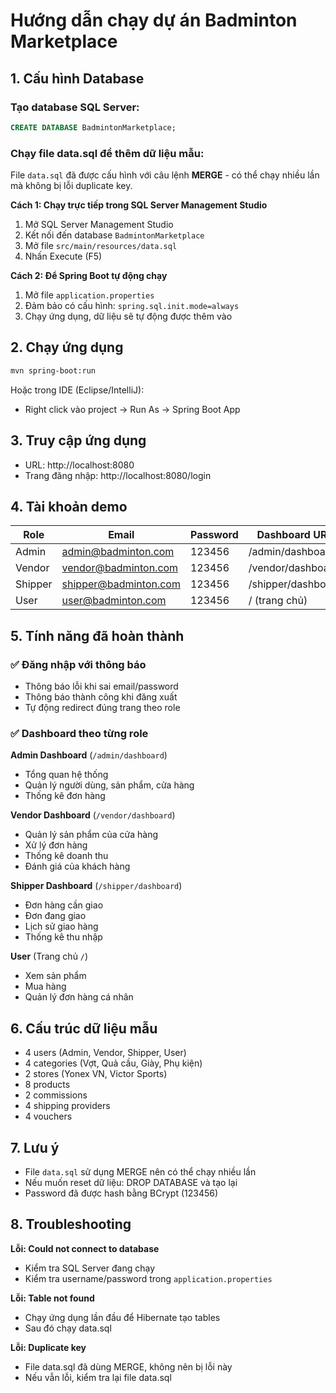 # Hướng dẫn chạy dự án Badminton Marketplace

## 1. Cấu hình Database

### Tạo database SQL Server:
```sql
CREATE DATABASE BadmintonMarketplace;
```

### Chạy file data.sql để thêm dữ liệu mẫu:
File `data.sql` đã được cấu hình với câu lệnh **MERGE** - có thể chạy nhiều lần mà không bị lỗi duplicate key.

**Cách 1: Chạy trực tiếp trong SQL Server Management Studio**
1. Mở SQL Server Management Studio
2. Kết nối đến database `BadmintonMarketplace`
3. Mở file `src/main/resources/data.sql`
4. Nhấn Execute (F5)

**Cách 2: Để Spring Boot tự động chạy**
1. Mở file `application.properties`
2. Đảm bảo có cấu hình: `spring.sql.init.mode=always`
3. Chạy ứng dụng, dữ liệu sẽ tự động được thêm vào

## 2. Chạy ứng dụng

```bash
mvn spring-boot:run
```

Hoặc trong IDE (Eclipse/IntelliJ):
- Right click vào project → Run As → Spring Boot App

## 3. Truy cập ứng dụng

- URL: http://localhost:8080
- Trang đăng nhập: http://localhost:8080/login

## 4. Tài khoản demo

| Role | Email | Password | Dashboard URL |
|------|-------|----------|---------------|
| Admin | admin@badminton.com | 123456 | /admin/dashboard |
| Vendor | vendor@badminton.com | 123456 | /vendor/dashboard |
| Shipper | shipper@badminton.com | 123456 | /shipper/dashboard |
| User | user@badminton.com | 123456 | / (trang chủ) |

## 5. Tính năng đã hoàn thành

### ✅ Đăng nhập với thông báo
- Thông báo lỗi khi sai email/password
- Thông báo thành công khi đăng xuất
- Tự động redirect đúng trang theo role

### ✅ Dashboard theo từng role

**Admin Dashboard** (`/admin/dashboard`)
- Tổng quan hệ thống
- Quản lý người dùng, sản phẩm, cửa hàng
- Thống kê đơn hàng

**Vendor Dashboard** (`/vendor/dashboard`)
- Quản lý sản phẩm của cửa hàng
- Xử lý đơn hàng
- Thống kê doanh thu
- Đánh giá của khách hàng

**Shipper Dashboard** (`/shipper/dashboard`)
- Đơn hàng cần giao
- Đơn đang giao
- Lịch sử giao hàng
- Thống kê thu nhập

**User** (Trang chủ `/`)
- Xem sản phẩm
- Mua hàng
- Quản lý đơn hàng cá nhân

## 6. Cấu trúc dữ liệu mẫu

- 4 users (Admin, Vendor, Shipper, User)
- 4 categories (Vợt, Quả cầu, Giày, Phụ kiện)
- 2 stores (Yonex VN, Victor Sports)
- 8 products
- 2 commissions
- 4 shipping providers
- 4 vouchers

## 7. Lưu ý

- File `data.sql` sử dụng MERGE nên có thể chạy nhiều lần
- Nếu muốn reset dữ liệu: DROP DATABASE và tạo lại
- Password đã được hash bằng BCrypt (123456)

## 8. Troubleshooting

**Lỗi: Could not connect to database**
- Kiểm tra SQL Server đang chạy
- Kiểm tra username/password trong `application.properties`

**Lỗi: Table not found**
- Chạy ứng dụng lần đầu để Hibernate tạo tables
- Sau đó chạy data.sql

**Lỗi: Duplicate key**
- File data.sql đã dùng MERGE, không nên bị lỗi này
- Nếu vẫn lỗi, kiểm tra lại file data.sql
